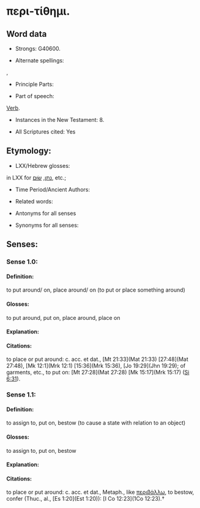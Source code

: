 # περι-τίθημι.

<!-- Status: S2=NeedsReview -->
<!-- Lexica used for edits: BDAG, FFM, LN, A-S -->

## Word data

* Strongs: G40600.

* Alternate spellings:

,

* Principle Parts: 


* Part of speech: 

[Verb](http://ugg.readthedocs.io/en/latest/verb.html).

* Instances in the New Testament: 8.

* All Scriptures cited: Yes

## Etymology: 


* LXX/Hebrew glosses: 

in LXX for [נתן](//en-uhl/H5414), [שׂוּם](//en-uhl/H7760), etc.;

* Time Period/Ancient Authors: 


* Related words: 

* Antonyms for all senses

* Synonyms for all senses: 


## Senses: 


### Sense  1.0: 

#### Definition: 

to put around/ on, place around/ on (to put or place something around)

#### Glosses: 

to put around, put on, place around, place on

#### Explanation: 


#### Citations: 

to place or put around: c. acc. et dat., [Mt 21:33](Mat 21:33) [27:48](Mat 27:48), [Mk 12:1](Mrk 12:1) [15:36](Mrk 15:36), [Jo 19:29](Jhn 19:29); of garments, etc., to put on: [Mt 27:28](Mat 27:28) [Mk 15:17](Mrk 15:17) ([Si 6:31](Sir.6.31)).

### Sense  1.1: 

#### Definition: 

to assign to, put on, bestow (to cause a state with relation to an object)
#### Glosses: 

to assign to, put on, bestow

#### Explanation: 


#### Citations: 

to place or put around: c. acc. et dat., Metaph., like [περιβάλλω](), to bestow, confer (Thuc., al., [Es 1:20](Est 1:20)): [I Co 12:23](1Co 12:23).†